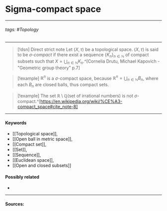 # Sigma-compact space
***
###### tags: #Topology  
***
>[!dsn] Direct strict note
>Let $(X,\tau)$ be a topological space. $(X,\tau)$ is said to be *$\sigma$-compact* if there exist a sequence $\{K_{n}\}_{n\in\mathbb{N}}$ of compact subsets such that $X=\bigcup_{n\in\mathbb{N}}K_{n}$.^[Cornelia Drutu, Michael Kapovich - "Geometric group theory" p.7]

>[!example] 
>$\mathbb{R}^{n}$ is a $\sigma$-compact space, because $\mathbb{R}^{n}=\bigcup_{n\in\mathbb{N}}B_{n}$, where each $B_{n}$ are closed balls, thus compact sets.

>[!example]
>The set $\mathbb{R}\setminus\mathbb{Q}$(set of irrational numbers) is not $\sigma$-compact.^[https://en.wikipedia.org/wiki/%CE%A3-compact_space#cite_note-8]
***
#### Keywords
- [[Topological space]],
- [[Open ball in metric space]],
- [[Compact set]],
- [[Set]],
- [[Sequence]],
- [[Euclidean space]],
- [[Open and closed subsets]]
#### Possibly related
- 
***
#### Sources: